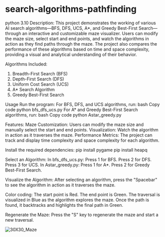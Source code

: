 # search-algorithms-pathfinding
python 3.10
Description:
This project demonstrates the working of various AI search algorithms—BFS, DFS, UCS, A*, and Greedy Best-First Search—through an interactive and customizable maze visualizer. Users can modify the maze size, select start and end points, and watch the algorithms in action as they find paths through the maze. The project also compares the performance of these algorithms based on time and space complexity, providing a visual and analytical understanding of their behavior.

Algorithms Included:
1. Breadth-First Search (BFS)
2. Depth-First Search (DFS)
3. Uniform Cost Search (UCS)
4. A* Search Algorithm
5. Greedy Best-First Search

Usage
Run the program:
For BFS, DFS, and UCS algorithms, run:
bash
Copy code
python bfs_dfs_ucs.py
For A* and Greedy Best-First Search algorithms, run:
bash
Copy code
python Astar_greedy.py

Features:
Maze Customization: Users can modify the maze size and manually select the start and end points.
Visualization: Watch the algorithm in action as it traverses the maze.
Performance Metrics: The project can track and display time complexity and space complexity for each algorithm.

Install the required dependencies:
pip install pygame
pip install heapq

Select an Algorithm:
In bfs_dfs_ucs.py:
Press 1 for BFS.
Press 2 for DFS.
Press 3 for UCS.
In Astar_greedy.py:
Press 1 for A*.
Press 2 for Greedy Best-First Search.


Visualize the Algorithm:
After selecting an algorithm, press the "Spacebar" to see the algorithm in action as it traverses the maze.


Color coding:
The start point is Red.
The end point is Green.
The traversal is visualized in Blue as the algorithm explores the maze.
Once the path is found, it backtracks and highlights the final path in Green.


Regenerate the Maze:
Press the "S" key to regenerate the maze and start a new traversal.

![30X30_Maze](https://github.com/user-attachments/assets/d2cb8181-2e01-45c2-aa4e-f5b6fd94cf97)



